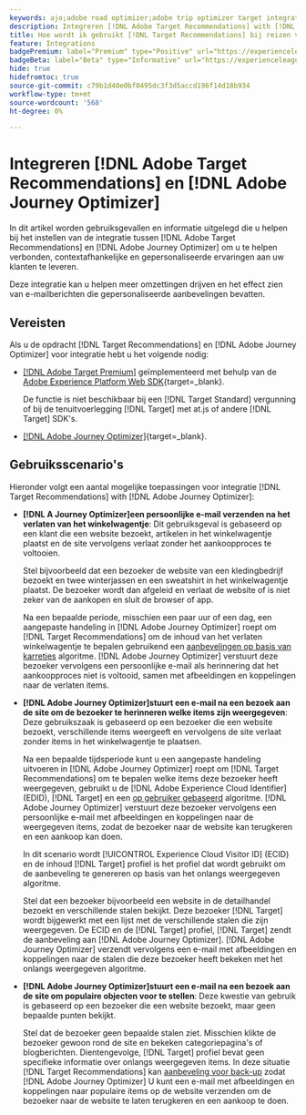 ```yaml
---
keywords: ajo;adobe road optimizer;adobe trip optimizer target integration;aanbevelingen;target recommendations;integration
description: Integreren [!DNL Adobe Target Recommendations] with [!DNL Adobe Journey Optimizer].
title: Hoe wordt ik gebruikt [!DNL Target Recommendations] bij reizen van klanten met [!DNL Adobe Journey Optimizer]?
feature: Integrations
badgePremium: label="Premium" type="Positive" url="https://experienceleague.adobe.com/docs/target/using/introduction/intro.html?lang=en#premium newtab=true" tooltip="Zie wat er in Target Premium is opgenomen."
badgeBeta: label="Beta" type="Informative" url="https://experienceleague.adobe.com/docs/target/using/introduction/intro.html#beta newtab=true" tooltip="Wat zijn bètafuncties in [!DNL Adobe Target]."
hide: true
hidefromtoc: true
source-git-commit: c79b1d40e0bf0495dc3f3d5accd196f14d18b934
workflow-type: tm+mt
source-wordcount: '568'
ht-degree: 0%

---
```


# Integreren [!DNL Adobe Target Recommendations] en [!DNL Adobe Journey Optimizer]

In dit artikel worden gebruiksgevallen en informatie uitgelegd die u helpen bij het instellen van de integratie tussen [!DNL Adobe Target Recommendations] en [!DNL Adobe Journey Optimizer] om u te helpen verbonden, contextafhankelijke en gepersonaliseerde ervaringen aan uw klanten te leveren.

Deze integratie kan u helpen meer omzettingen drijven en het effect zien van e-mailberichten die gepersonaliseerde aanbevelingen bevatten.

## Vereisten

Als u de opdracht [!DNL Target Recommendations] en [!DNL Adobe Journey Optimizer] voor integratie hebt u het volgende nodig:

* [[!DNL Adobe Target Premium]](/help/main/c-intro/intro.md#premium) geïmplementeerd met behulp van de [Adobe Experience Platform Web SDK](https://experienceleague.adobe.com/docs/target-dev/developer/client-side/aep-web-sdk.html){target=_blank}.

  De functie is niet beschikbaar bij een [!DNL Target Standard] vergunning of bij de tenuitvoerlegging [!DNL Target] met at.js of andere [!DNL Target] SDK&#39;s.

* [[!DNL Adobe Journey Optimizer]](https://experienceleague.adobe.com/docs/journey-optimizer/using/ajo-home.html){target=_blank}.

## Gebruiksscenario&#39;s

Hieronder volgt een aantal mogelijke toepassingen voor integratie [!DNL Target Recommendations] with [!DNL Adobe Journey Optimizer]:

* **[!DNL A Journey Optimizer]een persoonlijke e-mail verzenden na het verlaten van het winkelwagentje**: Dit gebruiksgeval is gebaseerd op een klant die een website bezoekt, artikelen in het winkelwagentje plaatst en de site vervolgens verlaat zonder het aankoopproces te voltooien.

  Stel bijvoorbeeld dat een bezoeker de website van een kledingbedrijf bezoekt en twee winterjassen en een sweatshirt in het winkelwagentje plaatst. De bezoeker wordt dan afgeleid en verlaat de website of is niet zeker van de aankopen en sluit de browser of app.

  Na een bepaalde periode, misschien een paar uur of een dag, een aangepaste handeling in [!DNL Adobe Journey Optimizer] roept om [!DNL Target Recommendations] om de inhoud van het verlaten winkelwagentje te bepalen gebruikend een [aanbevelingen op basis van karretjes](/help/main/c-recommendations/c-algorithms/base-the-recommendation-on-a-recommendation-key.md) algoritme. [!DNL Adobe Journey Optimizer] verstuurt deze bezoeker vervolgens een persoonlijke e-mail als herinnering dat het aankoopproces niet is voltooid, samen met afbeeldingen en koppelingen naar de verlaten items.

* **[!DNL Adobe Journey Optimizer]stuurt een e-mail na een bezoek aan de site om de bezoeker te herinneren welke items zijn weergegeven**: Deze gebruikszaak is gebaseerd op een bezoeker die een website bezoekt, verschillende items weergeeft en vervolgens de site verlaat zonder items in het winkelwagentje te plaatsen.

  Na een bepaalde tijdsperiode kunt u een aangepaste handeling uitvoeren in [!DNL Adobe Journey Optimizer] roept om [!DNL Target Recommendations] om te bepalen welke items deze bezoeker heeft weergegeven, gebruikt u de [!DNL Adobe Experience Cloud Identifier] (EDID), [!DNL Target] en een [op gebruiker gebaseerd](/help/main/c-recommendations/c-algorithms/base-the-recommendation-on-a-recommendation-key.md) algoritme. [!DNL Adobe Journey Optimizer] verstuurt deze bezoeker vervolgens een persoonlijke e-mail met afbeeldingen en koppelingen naar de weergegeven items, zodat de bezoeker naar de website kan terugkeren en een aankoop kan doen.

  In dit scenario wordt [!UICONTROL Experience Cloud Visitor ID] (ECID) en de inhoud [!DNL Target] profiel is het profiel dat wordt gebruikt om de aanbeveling te genereren op basis van het onlangs weergegeven algoritme.

  Stel dat een bezoeker bijvoorbeeld een website in de detailhandel bezoekt en verschillende stalen bekijkt. Deze bezoeker [!DNL Target] wordt bijgewerkt met een lijst met de verschillende stalen die zijn weergegeven. De ECID en de [!DNL Target] profiel, [!DNL Target] zendt de aanbeveling aan [!DNL Adobe Journey Optimizer]. [!DNL Adobe Journey Optimizer] verzendt vervolgens een e-mail met afbeeldingen en koppelingen naar de stalen die deze bezoeker heeft bekeken met het onlangs weergegeven algoritme.

* **[!DNL Adobe Journey Optimizer]stuurt een e-mail na een bezoek aan de site om populaire objecten voor te stellen**: Deze kwestie van gebruik is gebaseerd op een bezoeker die een website bezoekt, maar geen bepaalde punten bekijkt.

  Stel dat de bezoeker geen bepaalde stalen ziet. Misschien klikte de bezoeker gewoon rond de site en bekeken categoriepagina&#39;s of blogberichten. Dientengevolge, [!DNL Target] profiel bevat geen specifieke informatie over onlangs weergegeven items. In deze situatie [!DNL Target Recommendations] kan [aanbeveling voor back-up](/help/main/c-recommendations/c-algorithms/backup-recs.md) zodat [!DNL Adobe Journey Optimizer] U kunt een e-mail met afbeeldingen en koppelingen naar populaire items op de website verzenden om de bezoeker naar de website te laten terugkeren en een aankoop te doen.


